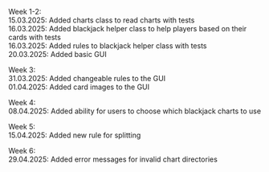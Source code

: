 Week 1-2:  
15.03.2025: Added charts class to read charts with tests  
16.03.2025: Added blackjack helper class to help players based on their cards with tests  
16.03.2025: Added rules to blackjack helper class with tests  
20.03.2025: Added basic GUI

Week 3:  
31.03.2025: Added changeable rules to the GUI  
01.04.2025: Added card images to the GUI

Week 4:  
08.04.2025: Added ability for users to choose which blackjack charts to use

Week 5:  
15.04.2025: Added new rule for splitting

Week 6:  
29.04.2025: Added error messages for invalid chart directories
